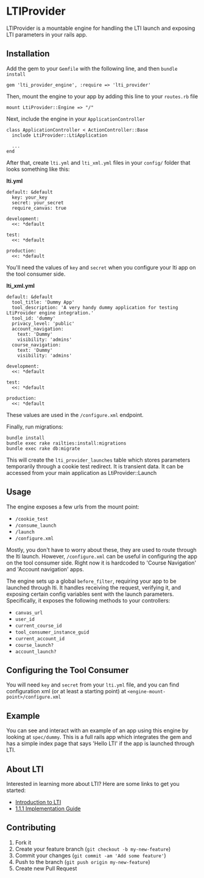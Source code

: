 # LTIProvider

LTIProvider is a mountable engine for handling the LTI launch and exposing LTI
parameters in your rails app.

## Installation

Add the gem to your `Gemfile` with the following line, and then `bundle install`

```
gem 'lti_provider_engine', :require => 'lti_provider'
```

Then, mount the engine to your app by adding this line to your `routes.rb` file

```
mount LtiProvider::Engine => "/"
```

Next, include the engine in your `ApplicationController`

```
class ApplicationController < ActionController::Base
  include LtiProvider::LtiApplication
  
  ...
end
```

After that, create `lti.yml` and `lti_xml.yml` files in your `config/` folder that looks something
like this:

**lti.yml**

```
default: &default
  key: your_key
  secret: your_secret
  require_canvas: true

development:
  <<: *default

test:
  <<: *default

production:
  <<: *default
```

You'll need the values of `key` and `secret` when you configure your lti app on
the tool consumer side.

**lti_xml.yml**

```
default: &default
  tool_title: 'Dummy App'
  tool_description: 'A very handy dummy application for testing LtiProvider engine integration.'
  tool_id: 'dummy'
  privacy_level: 'public'
  account_navigation:
    text: 'Dummy'
    visibility: 'admins'
  course_navigation:
    text: 'Dummy'
    visibility: 'admins'

development:
  <<: *default

test:
  <<: *default

production:
  <<: *default
```

These values are used in the `/configure.xml` endpoint.

Finally, run migrations:

```
bundle install
bundle exec rake railties:install:migrations
bundle exec rake db:migrate
```

This will create the `lti_provider_launches` table which stores parameters
temporarily through a cookie test redirect.  It is transient data.  It can be
accessed from your main application as LtiProvider::Launch

## Usage

The engine exposes a few urls from the mount point:

  * `/cookie_test`
  * `/consume_launch`
  * `/launch`
  * `/configure.xml`

Mostly, you don't have to worry about these, they are used to route through the
lti launch.  However, `/configure.xml` can be useful in configuring the app on
the tool consumer side.  Right now it is hardcoded to 'Course Navigation' and
'Account navigation' apps.

The engine sets up a global `before_filter`, requiring your app to be launched
through lti.  It handles receiving the request, verifying it, and exposing
certain config variables sent with the launch parameters. Specifically, it
exposes the following methods to your controllers:

  * `canvas_url`
  * `user_id`
  * `current_course_id`
  * `tool_consumer_instance_guid`
  * `current_account_id`
  * `course_launch?`
  * `account_launch?`

## Configuring the Tool Consumer

You will need `key` and `secret` from your `lti.yml` file, and you can find
configuration xml (or at least a starting point) at
`<engine-mount-point>/configure.xml`

## Example

You can see and interact with an example of an app using this engine by looking
at `spec/dummy`.  This is a full rails app which integrates the gem and has
a simple index page that says 'Hello LTI' if the app is launched through LTI.

## About LTI

Interested in learning more about LTI? Here are some links to get you started:

  * [Introduction to LTI](http://www.imsglobal.org/toolsinteroperability2.cfm)
  * [1.1.1 Implementation Guide](http://www.imsglobal.org/LTI/v1p1p1/ltiIMGv1p1p1.html)

## Contributing

1. Fork it
2. Create your feature branch (`git checkout -b my-new-feature`)
3. Commit your changes (`git commit -am 'Add some feature'`)
4. Push to the branch (`git push origin my-new-feature`)
5. Create new Pull Request
